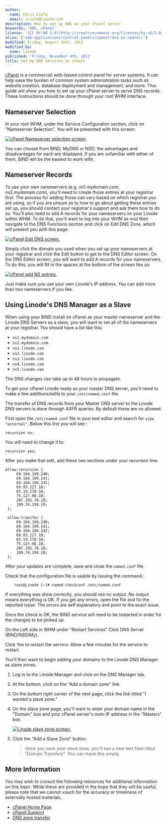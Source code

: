```yaml
---
author:
  name: Chris Ciufo
  email: cciufo@linode.com
description: How to set up DNS on your cPanel server
keywords: 'DNS, cPanel'
license: '[CC BY-ND 3.0](http://creativecommons.org/licenses/by-nd/3.0/us/)'
alias: ['web-applications/control-panels/cpanel/dns-on-cpanel/']
modified: Friday, August 16th, 2013
modified_by:
  name: Linode
published: 'Friday, November 4th, 2011'
title: Set Up DNS Services on cPanel
---
```


[cPanel](http://cpanel.net) is a commercial web-based control panel for server systems. It can help ease the burden of common system administration tasks such as website creation, database deployment and management, and more. This guide will show you how to set up your cPanel server to serve DNS records. These instructions should be done through your root WHM interface.

Nameserver Selection
--------------------

In your root WHM, under the Service Configuration section, click on "Nameserver Selection". You will be presented with this screen:

[![cPanel Nameserver selection screen.](/docs/assets/829-NSSelect.png)](/docs/assets/829-NSSelect.png)

You can choose from BIND, MyDNS or NSD; the advantages and disadvantages for each are displayed. If you are unfamiliar with either of them, BIND will be the easiest to work with.

Nameserver Records
------------------

To use your own nameservers (e.g. ns1.mydomain.com, ns2.mydomain.com), you'll need to create those entries at your registrar first. The process for adding those can vary based on which registrar you are using, so if you are unsure as to how to go about getting these entries set up, you should contact your registrar's support and ask them how to do so. You'll also need to add A records for your nameservers on your Linode within WHM. To do that, you'll want to log into your WHM as root then navigate to the DNS Functions section and click on Edit DNS Zone, which will present you with this page:

[![cPanel Edit DNS screen.](/docs/assets/830-EditDNS.png)](/docs/assets/830-EditDNS.png)

Simply click the domain you used when you set up your nameservers at your registrar and click the Edit button to get to the DNS Editor screen. On the DNS Editor screen, you will want to add A records for your nameservers. To do this, you will fill in the spaces at the bottom of the screen like so:

[![cPanel add NS entries.](/docs/assets/832-AddNS2.png)](/docs/assets/832-AddNS2.png)

Just make sure you use your own Linode's IP address. You can add more than two nameservers if you like.

Using Linode's DNS Manager as a Slave
-------------------------------------

When using your BIND install on cPanel as your master nameserver and the Linode DNS Servers as a slave, you will want to set all of the nameservers at your registrar. You should have a list like this:

-   `ns1.mydomain.com`
-   `ns2.mydomain.com`
-   `ns1.linode.com`
-   `ns2.linode.com`
-   `ns3.linode.com`
-   `ns4.linode.com`
-   `ns5.linode.com`

The DNS changes can take up to 48 hours to propagate.

To get your cPanel Linode ready as your master DNS server, you'll need to make a few additions/edits to your `/etc/named.conf` file.

The transfer of DNS records from your Master DNS server to the Linode DNS servers is done through AXFR queries. By default these are no allowed.

First open the `/etc/named.conf` file in your text editor and search for `view    "external"`. Below this line you will see :

    recursion no; 

You will need to change it to:

    recursion yes;

After you make that edit, add these two sections under your recursion line:

    allow-recursion {
         69.164.199.240;
         69.164.199.241;
         69.164.199.242;
         69.93.127.10;
         65.19.178.10;
         75.127.96.10;
         207.192.70.10;
         109.74.194.10;
     };

     allow-transfer {
         69.164.199.240;
         69.164.199.241;
         69.164.199.242;
         69.93.127.10;
         65.19.178.10;
         75.127.96.10;
         207.192.70.10;
         109.74.194.10;
     };

After your updates are complete, save and close the `named.conf` file. 

Check that the configuration file is usable by issuing the command : 

		root@Linode [~]# named-checkconf /etc/named.conf

If everything was done correctly, you should see no output. No output means everything is OK. If you get any errors, open the file and fix the reported issue. The errors are self explanatory and point to the exact issue.

Once the check is OK, the BIND service will need to be restarted in order for the changes to be picked up.

On the Left side in WHM under "Restart Services" Click DNS Server (BIND/NSD/My).

Click Yes to restart the service. Allow a few minutes for the service to restart. 

You'll then want to begin adding your domains to the Linode DNS Manager as slave zones.

1.  Log in to the Linode Manager and click on the DNS Manager tab.
2.  At the bottom, click on the "Add a domain zone" link.
3.  On the bottom right corner of the next page, click the link titled "I wanted a slave zone."
4.  On the slave zone page, you'll want to enter your domain name in the "Domain" box and your cPanel server's main IP address in the "Masters" box.

    [![Linode slave zone screen.](/docs/assets/1358-slave_zone.png)](/docs/assets/1358-slave_zone.png)

5.  Click the "Add a Slave Zone" button.

    > Once you save your slave zone, you'll see a new text field titled "Domain Transfers". You can leave this empty.

More Information
----------------

You may wish to consult the following resources for additional information on this topic. While these are provided in the hope that they will be useful, please note that we cannot vouch for the accuracy or timeliness of externally hosted materials.

- [cPanel Home Page](http://cpanel.net)
- [cPanel Support](http://cpanel.net/support.html)
- [DNS zone transfer](http://en.wikipedia.org/wiki/DNS_zone_transfer)


